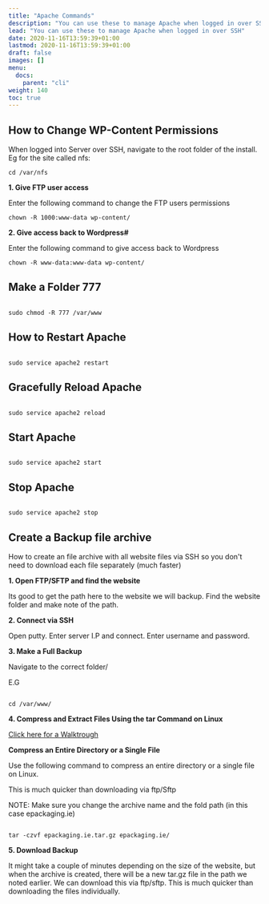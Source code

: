```yaml
---
title: "Apache Commands"
description: "You can use these to manage Apache when logged in over SSH"
lead: "You can use these to manage Apache when logged in over SSH"
date: 2020-11-16T13:59:39+01:00
lastmod: 2020-11-16T13:59:39+01:00
draft: false
images: []
menu:
  docs:
    parent: "cli"
weight: 140
toc: true
---
```



## How to Change WP-Content Permissions

When logged into Server over SSH, navigate to the root folder of the install. Eg for the site called nfs:

```
cd /var/nfs
```

**1. Give FTP user access**

Enter the following command to change the FTP users permissions

```
chown -R 1000:www-data wp-content/ 
```

**2.  Give access back to Wordpress#**

Enter the following command to give access back to Wordpress

```
chown -R www-data:www-data wp-content/

```


## Make a Folder 777

```

sudo chmod -R 777 /var/www

```

## How to Restart Apache

```

sudo service apache2 restart

```


## Gracefully Reload Apache

```

sudo service apache2 reload

```

## Start Apache

```

sudo service apache2 start

```


## Stop Apache

```

sudo service apache2 stop

```

## Create a Backup file archive

How to create an file archive with all website files via SSH so you don't need to download each file separately (much faster)

**1. Open FTP/SFTP and find the website**

Its good to get the path here to the website we will backup.
Find the website folder and make note of the path.

**2. Connect via SSH**

Open putty.
Enter server I.P and connect.
Enter username and password.

**3. Make a Full Backup**

Navigate to the correct folder/

E.G

```

cd /var/www/

```

**4. Compress and Extract Files Using the tar Command on Linux**

[Click here for a Walktrough](https://www.howtogeek.com/248780/how-to-compress-and-extract-files-using-the-tar-command-on-linux/)

**Compress an Entire Directory or a Single File**

Use the following command to compress an entire directory or a single file on Linux.

This is much quicker than downloading via ftp/Sftp

NOTE: Make sure you change the archive name and the fold path (in this case epackaging.ie)

```

tar -czvf epackaging.ie.tar.gz epackaging.ie/

```


**5. Download Backup**

It might take a couple of minutes depending on the size of the website, but when the archive is created, there will be a new tar.gz file in the path we noted earlier. We can download this via ftp/sftp. This is much quicker than downloading the files individually.
